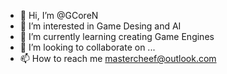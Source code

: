 - 👋 Hi, I’m @GCoreN
- 👀 I’m interested in Game Desing and AI
- 🌱 I’m currently learning creating Game Engines
- 💞️ I’m looking to collaborate on ...
- 📫 How to reach me mastercheef@outlook.com

<!---
GCoreN/GCoreN is a ✨ special ✨ repository because its `README.md` (this file) appears on your GitHub profile.
You can click the Preview link to take a look at your changes.
--->
